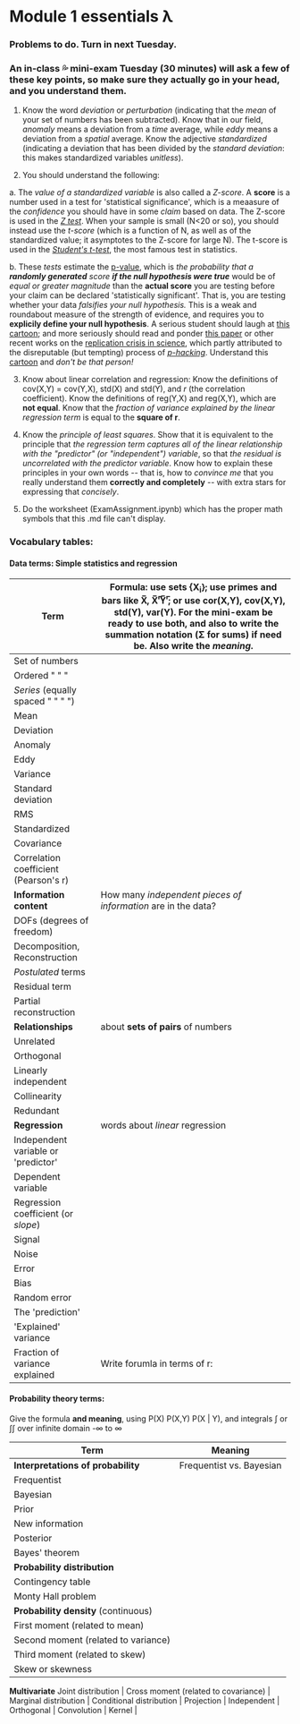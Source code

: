 # Module 1 essentials &#955;
### Problems to do. Turn in next Tuesday. 
### An in-class 💦 mini-exam Tuesday (30 minutes) will ask a few of these key points, so make sure they actually go in your head, and you understand them. 

1. Know the word _deviation_ or _perturbation_ (indicating that the _mean_ of your set of numbers has been subtracted). Know that in our field, _anomaly_ means a deviation from a _time_ average, while _eddy_ means a deviation from a _spatial_ average. Know the adjective  _standardized_ (indicating a deviation that has been divided by the _standard deviation_: this makes standardized variables _unitless_). 

2. You should understand the following: 

  a. The _value of a standardized variable_ is also called a _Z-score_. A **score** is a number used in a test for 'statistical significance', which is a meaasure of the _confidence_ you should have in some _claim_ based on data. The Z-score is used in the [_Z test_](https://en.wikipedia.org/wiki/Z-test). When your sample is small (N<20 or so), you should instead use the _t-score_ (which is a function of N, as well as of the standardized value; it asymptotes to the Z-score for large N). The t-score is used in the [_Student's t-test_](https://en.wikipedia.org/wiki/Student%27s_t-test), the most famous test in statistics. 
  
  b. These _tests_ estimate the [p-value](https://en.wikipedia.org/wiki/P-value), which is _the probability that a **randomly generated** score **if the null hypothesis were true**_ would be of _equal or greater magnitude_ than the **actual score**  you are testing before your claim can be declared 'statistically significant'. That is, you are testing whether your data _falsifies your null hypothesis._ This is a weak and roundabout measure of the strength of evidence, and requires you to **explicily define your null hypothesis**. A serious student should laugh at [this cartoon](https://xkcd.com/882/); and more seriously should read and ponder [this paper](https://journals.ametsoc.org/doi/abs/10.1175/2010JCLI3746.1) or other recent works on the [replication crisis in science](https://en.wikipedia.org/wiki/Replication_crisis), which partly attributed to the disreputable (but tempting) process of [_p-hacking_](https://en.wikipedia.org/wiki/Data_dredging). Understand this [cartoon](https://xkcd.com/1478/) and _don't be that person!_

3. Know about linear correlation and regression: Know the definitions of cov(X,Y) = cov(Y,X), std(X) and std(Y), and _r_ (the correlation coefficient). Know the definitions of reg(Y,X) and reg(X,Y), which are **not equal**. Know that the _fraction of variance explained by the linear regression term_ is equal to the **square of r**. 

4. Know the _principle of least squares_. Show that it is equivalent to the principle that _the regression term captures all of the linear relationship with the "predictor" (or "independent") variable_, so that _the residual is uncorrelated with the predictor variable_. Know how to explain these principles in your own words -- that is, how to _convince me_ that you really understand them **correctly and completely** -- with extra stars for expressing that _concisely_. 

5. Do the worksheet (ExamAssignment.ipynb) which has the proper math symbols that this .md file can't display. 

### Vocabulary tables: 

#### Data terms: Simple statistics and regression
Term | Formula: use sets {X<sub>i</sub>}; use primes and bars like X̅, X̅'̅Y̅'̅; or use cor(X,Y), cov(X,Y), std(Y), var(Y). For the mini-exam be ready to use both, and also to write the summation notation (Σ for sums) if need be. Also write the _meaning_. 
-----|--------
Set of numbers | 
Ordered " " " | 
_Series_ (equally spaced " " " ") |
Mean | 
Deviation | 
Anomaly | 
Eddy |
Variance | 
Standard deviation |
RMS | 
Standardized | 
Covariance |
Correlation coefficient (Pearson's r) |
**Information content** | How many _independent pieces of information_ are in the data?
DOFs (degrees of freedom)| 
Decomposition, Reconstruction |
_Postulated_ terms | 
Residual term | 
Partial reconstruction | 
**Relationships** | about **sets of pairs** of numbers
Unrelated | 
Orthogonal | 
Linearly independent | 
Collinearity | 
Redundant | 
**Regression** | words about _linear_ regression 
Independent variable or 'predictor' | 
Dependent variable | 
Regression coefficient (or _slope_) | 
Signal | 
Noise | 
Error |
Bias | 
Random error | 
The 'prediction' | 
'Explained' variance | 
Fraction of variance explained | Write forumla in terms of r: 

#### Probability theory terms: 
Give the formula **and meaning**, using P(X) P(X,Y) P(X &#124; Y), and integrals ∫ or ∫∫ over infinite domain -∞ to ∞

Term | Meaning
-----|--------
**Interpretations of probability** | Frequentist vs. Bayesian 
Frequentist | 
Bayesian | 
Prior |
New information | 
Posterior | 
Bayes' theorem | 
**Probability distribution** | 
Contingency table | 
Monty Hall problem | 
**Probability density** (continuous) | 
First moment (related to mean) | 
Second moment (related to variance) | 
Third moment (related to skew) | 
Skew or skewness | 
**Multivariate** 
Joint distribution | 
Cross moment (related to covariance) | 
Marginal distribution | 
Conditional distribution | 
Projection | 
Independent | 
Orthogonal | 
Convolution | 
Kernel | 
